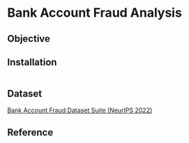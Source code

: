 # Bank Account Fraud Analysis
## Objective




## Installation
```
```


## Dataset
[Bank Account Fraud Dataset Suite (NeurIPS 2022)](https://www.kaggle.com/datasets/sgpjesus/bank-account-fraud-dataset-neurips-2022)  

## Reference
